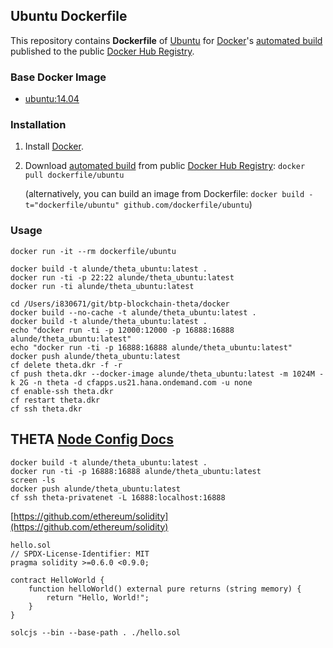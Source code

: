 ## Ubuntu Dockerfile


This repository contains **Dockerfile** of [Ubuntu](http://www.ubuntu.com/) for [Docker](https://www.docker.com/)'s [automated build](https://registry.hub.docker.com/u/dockerfile/ubuntu/) published to the public [Docker Hub Registry](https://registry.hub.docker.com/).


### Base Docker Image

* [ubuntu:14.04](https://registry.hub.docker.com/u/library/ubuntu/)


### Installation

1. Install [Docker](https://www.docker.com/).

2. Download [automated build](https://registry.hub.docker.com/u/dockerfile/ubuntu/) from public [Docker Hub Registry](https://registry.hub.docker.com/): `docker pull dockerfile/ubuntu`

   (alternatively, you can build an image from Dockerfile: `docker build -t="dockerfile/ubuntu" github.com/dockerfile/ubuntu`)


### Usage

    docker run -it --rm dockerfile/ubuntu

```
docker build -t alunde/theta_ubuntu:latest .
docker run -ti -p 22:22 alunde/theta_ubuntu:latest
docker run -ti alunde/theta_ubuntu:latest

cd /Users/i830671/git/btp-blockchain-theta/docker
docker build --no-cache -t alunde/theta_ubuntu:latest .
docker build -t alunde/theta_ubuntu:latest .
echo "docker run -ti -p 12000:12000 -p 16888:16888 alunde/theta_ubuntu:latest"
echo "docker run -ti -p 16888:16888 alunde/theta_ubuntu:latest"
docker push alunde/theta_ubuntu:latest
cf delete theta.dkr -f -r
cf push theta.dkr --docker-image alunde/theta_ubuntu:latest -m 1024M -k 2G -n theta -d cfapps.us21.hana.ondemand.com -u none
cf enable-ssh theta.dkr
cf restart theta.dkr
cf ssh theta.dkr
```

## THETA [Node Config Docs](https://github.com/thetatoken/theta-mainnet-integration-guide/blob/master/docs/config.md)
```
docker build -t alunde/theta_ubuntu:latest .
docker run -ti -p 16888:16888 alunde/theta_ubuntu:latest
screen -ls
docker push alunde/theta_ubuntu:latest
cf ssh theta-privatenet -L 16888:localhost:16888
```

[https://github.com/ethereum/solidity](https://github.com/ethereum/solidity)
```
hello.sol
// SPDX-License-Identifier: MIT
pragma solidity >=0.6.0 <0.9.0;

contract HelloWorld {
    function helloWorld() external pure returns (string memory) {
        return "Hello, World!";
    }
}

solcjs --bin --base-path . ./hello.sol
```
